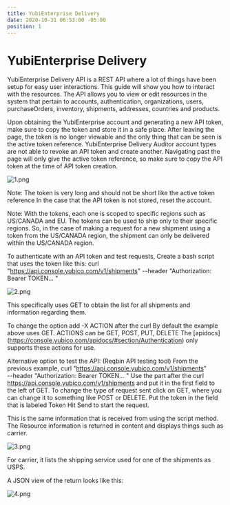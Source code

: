 ```yaml
---
title: YubiEnterprise Delivery
date: 2020-10-31 06:53:00 -05:00
position: 1
---
```


# YubiEnterprise Delivery

YubiEnterprise Delivery API is a REST API where a lot of things have been setup for easy user interactions. This guide will show you how to interact with the resources. The API allows you to view or edit resources in the system that pertain to accounts, authentication, organizations, users, purchaseOrders, inventory, shipments, addresses, countries and products.

Upon obtaining the YubiEnterprise account and generating a new API token, make sure to copy the token and store it in a safe place. After leaving the page, the token is no longer viewable and the only thing that can be seen is the active token reference. YubiEnterprise Delivery Auditor account types are not able to revoke an API token and create another.
Navigating past the page will only give the active token reference, so make sure to copy the API token at the time of API token creation.

![1.png](/uploads/1.png)

Note: The token is very long and should not be short like the active token reference
In the case that the API token is not stored, reset the account.

Note: With the tokens, each one is scoped to specific regions such as US/CANADA and EU. The tokens can be used to ship only to their specific regions. So, in the case of making a request for a new shipment using a token from the US/CANADA region, the shipment can only be delivered within the US/CANADA region.

To authenticate with an API token and test requests,
Create a bash script that uses the token like this:
curl "https://api.console.yubico.com/v1/shipments"
--header "Authorization: Bearer TOKEN… "

![2.png](/uploads/2.png)

This specifically uses GET to obtain the list for all shipments and information regarding them.

To change the option add -X ACTION after the curl
By default the example above uses GET.
ACTIONS can be GET, POST, PUT, DELETE
The \[apidocs\](https://console.yubico.com/apidocs/#section/Authentication) only supports these actions for use.

Alternative option to test the API: (Reqbin API testing tool)
From the previous example,
curl "https://api.console.yubico.com/v1/shipments" \
--header "Authorization: Bearer TOKEN… "
Use the part after the curl https://api.console.yubico.com/v1/shipments and put it in the first field to the left of GET.
To change the type of request sent click on GET, where you can change it to something like POST or DELETE.
Put the token in the field that is labeled Token
Hit Send to start the request.

This is the same information that is received from using the script method.
The Resource information is returned in content and displays things such as carrier.

![3.png](/uploads/3.png)

For carrier, it lists the shipping service used for one of the shipments as USPS.

A JSON view of the return looks like this:

![4.png](/uploads/4.png)